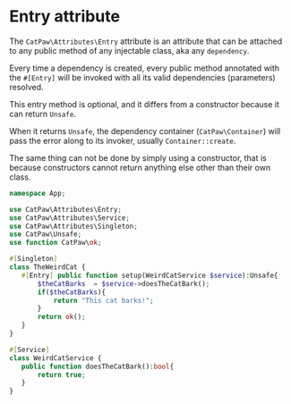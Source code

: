 # Entry attribute

The `CatPaw\Attributes\Entry` attribute is an attribute that can be attached to any public method of any injectable class, aka any `dependency`.

Every time a dependency is created, every public method annotated with the `#[Entry]` will be invoked with all its valid dependencies (parameters) resolved.


This entry method is optional, and it differs from a constructor because it can return `Unsafe`.

When it returns `Unsafe`, the dependency container (`CatPaw\Container`) will pass the error along to its invoker, usually `Container::create`.


The same thing can not be done by simply using a constructor, that is because constructors cannot return anything else other than their own class.

 ```php
namespace App;

use CatPaw\Attributes\Entry;
use CatPaw\Attributes\Service;
use CatPaw\Attributes\Singleton;
use CatPaw\Unsafe;
use function CatPaw\ok;

#[Singleton]
class TheWeirdCat {
    #[Entry] public function setup(WeirdCatService $service):Unsafe{
        $theCatBarks  = $service->doesTheCatBark();
        if($theCatBarks){
            return "This cat barks!";
        }
        return ok();
    }
}

#[Service]
class WeirdCatService {
    public function doesTheCatBark():bool{
        return true;
    }
}
 ```
